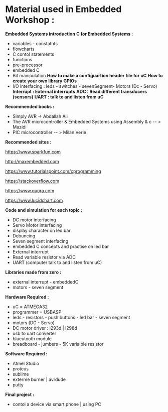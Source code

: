 # Material used in Embedded Workshop : 
**Embedded Systems introduction**
**C for Embedded Systems :**
- variables  - constatnts
- flowcharts
- C contol statements 
- functions  
- pre-processor 
- embedded C
- Bit manipulation 
**How to make a configuartion header file for uC** 
**How to create your own library** 
**GPIOs** 
- I/O interfacing : leds - switches - sevenSegment- Motors (Dc - Servo)  
**Interrupt : External interrupts** 
**ADC : Read different transducers (sensors)** 
**UART : talk to and listen from uC**  



**Recommended books :** 

- Simply AVR -> Abdallah Ali
- The AVR microcontroller & Embedded Systems using Assembly & c -- > Mazidi 
- PIC microcontroller -- > Milan Verle

**Recommended sites :** 

https://www.sparkfun.com

http://maxembedded.com

https://www.tutorialspoint.com/cprogramming 

https://stackoverflow.com

https://www.quora.com 

https://www.lucidchart.com 

**Code and simulation for each topic :** 

- DC motor interfacing 
- Servo Motor interfacing 
- display character on led bar  
- Debuncing 
- Seven segment interfacing 
- embedded C concepts and practise on led bar 
- External interrupt 
- Read variable resistor via ADC 
- UART (computer talk to and listen from uC) 

**Libraries made from zero :** 

- external interrupt  - embeddedC
- motors              - seven segment 

**Hardware Required :**

- uC = ATMEGA32 
- programmer = USBASP 
- leds - resistors - push buttons - led bar - seven segment 
- motors (DC - Servo)
- DC motor driver : l293d | l298d  
- usb to uart converter 
- blueutooth module
- breadboard - jumbers - 5K varialble resistor 

**Software Required :** 

- Atmel Studio 
- proteus 
- sublime 
- exterme burner | avrdude 
- putty

**Final project :** 

- contol a device via smart phone | using PC 



